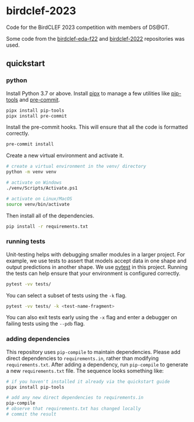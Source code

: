 # birdclef-2023

Code for the BirdCLEF 2023 competition with members of DS@GT.

Some code from the [birdclef-eda-f22](https://github.com/dsgt-birdclef/birdclef-eda-f22) and [birdclef-2022](https://github.com/dsgt-birdclef/birdclef-2022) repositories was used.

## quickstart

### python

Install Python 3.7 or above. Install [pipx] to manage a few utilities like
[pip-tools] and [pre-commit].

```bash
pipx install pip-tools
pipx install pre-commit
```

Install the pre-commit hooks. This will ensure that all the code is formatted
correctly.

```bash
pre-commit install
```

Create a new virtual environment and activate it.

```bash
# create a virtual environment in the venv/ directory
python -m venv venv

# activate on Windows
./venv/Scripts/Activate.ps1

# activate on Linux/MacOS
source venv/bin/activate
```

Then install all of the dependencies.

```bash
pip install -r requirements.txt
```

[pipx]: https://github.com/pypa/pipx
[pip-tools]: https://github.com/jazzband/pip-tools
[pre-commit]: https://pre-commit.com/

### running tests

Unit-testing helps with debugging smaller modules in a larger project.
For example, we use tests to assert that models accept data in one shape and output predictions in another shape.
We use [pytest] in this project.
Running the tests can help ensure that your environment is configured correctly.

```bash
pytest -vv tests/
```

You can select a subset of tests using the `-k` flag.

```bash
pytest -vv tests/ -k <test-name-fragment>
```

You can also exit tests early using the `-x` flag and enter a debugger on
failing tests using the `--pdb` flag.

[pytest]: https://docs.pytest.org/en/7.1.x/

### adding dependencies

This repository uses `pip-compile` to maintain dependencies.
Please add direct dependencies to `requirements.in`, rather than modifying `requirements.txt`.
After adding a dependency, run `pip-compile` to generate a new `requirements.txt` file.
The sequence looks something like:

```bash
# if you haven't installed it already via the quickstart guide
pipx install pip-tools

# add any new direct dependencies to requirements.in
pip-compile
# observe that requirements.txt has changed locally
# commit the result
```
